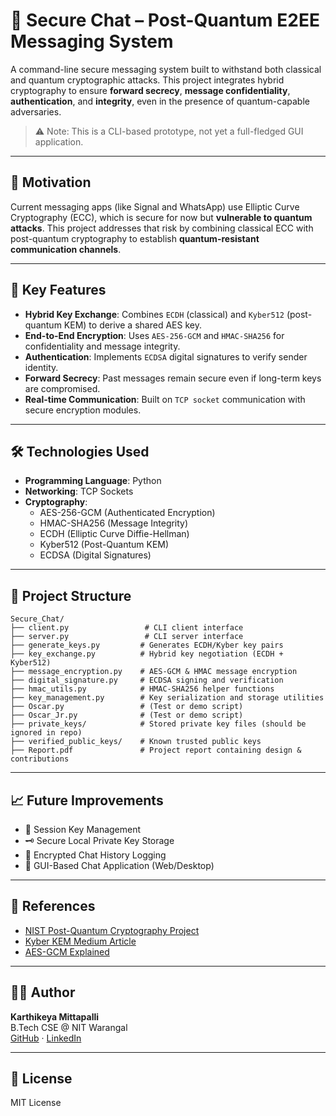 # 🔐 Secure Chat – Post-Quantum E2EE Messaging System

A command-line secure messaging system built to withstand both classical and quantum cryptographic attacks. This project integrates hybrid cryptography to ensure **forward secrecy**, **message confidentiality**, **authentication**, and **integrity**, even in the presence of quantum-capable adversaries.

> ⚠️ Note: This is a CLI-based prototype, not yet a full-fledged GUI application.

---

## 🧠 Motivation

Current messaging apps (like Signal and WhatsApp) use Elliptic Curve Cryptography (ECC), which is secure for now but **vulnerable to quantum attacks**. This project addresses that risk by combining classical ECC with post-quantum cryptography to establish **quantum-resistant communication channels**.

---

## 🔐 Key Features

- **Hybrid Key Exchange**: Combines `ECDH` (classical) and `Kyber512` (post-quantum KEM) to derive a shared AES key.
- **End-to-End Encryption**: Uses `AES-256-GCM` and `HMAC-SHA256` for confidentiality and message integrity.
- **Authentication**: Implements `ECDSA` digital signatures to verify sender identity.
- **Forward Secrecy**: Past messages remain secure even if long-term keys are compromised.
- **Real-time Communication**: Built on `TCP socket` communication with secure encryption modules.

---

## 🛠 Technologies Used

- **Programming Language**: Python
- **Networking**: TCP Sockets
- **Cryptography**:
  - AES-256-GCM (Authenticated Encryption)
  - HMAC-SHA256 (Message Integrity)
  - ECDH (Elliptic Curve Diffie-Hellman)
  - Kyber512 (Post-Quantum KEM)
  - ECDSA (Digital Signatures)

---

## 📂 Project Structure

```
Secure_Chat/
├── client.py                 # CLI client interface
├── server.py                 # CLI server interface
├── generate_keys.py         # Generates ECDH/Kyber key pairs
├── key_exchange.py          # Hybrid key negotiation (ECDH + Kyber512)
├── message_encryption.py    # AES-GCM & HMAC message encryption
├── digital_signature.py     # ECDSA signing and verification
├── hmac_utils.py            # HMAC-SHA256 helper functions
├── key_management.py        # Key serialization and storage utilities
├── Oscar.py                 # (Test or demo script)
├── Oscar_Jr.py              # (Test or demo script)
├── private_keys/            # Stored private key files (should be ignored in repo)
├── verified_public_keys/    # Known trusted public keys
├── Report.pdf               # Project report containing design & contributions
```

---

## 📈 Future Improvements

- 🔐 Session Key Management
- 🗝️ Secure Local Private Key Storage
- 📜 Encrypted Chat History Logging
- 📱 GUI-Based Chat Application (Web/Desktop)

---

## 📘 References

- [NIST Post-Quantum Cryptography Project](https://csrc.nist.gov/Projects/Post-Quantum-Cryptography)
- [Kyber KEM Medium Article](https://medium.com/@hwupathum/crystals-kyber-the-key-to-post-quantum-encryption-3154b305e7bd)
- [AES-GCM Explained](https://medium.com/@pierrephilip/aes256-gcm-key-rotation-in-c-2be80c03cac2)

---

## 🧑‍💻 Author

**Karthikeya Mittapalli**  
B.Tech CSE @ NIT Warangal  
[GitHub](https://github.com/Karthikeya-Mittapalli) · [LinkedIn](https://www.linkedin.com/in/mittapalli-karthikeya-04sf0405)

---

## 📄 License

MIT License
